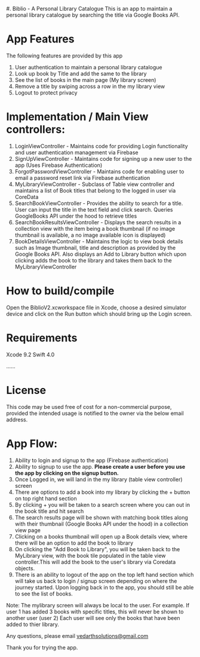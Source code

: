 #. Biblio - A Personal Library Catalogue
This is an app to maintain a personal library catalogue by searching the title via Google Books API.

# App Features
The following features are provided by this app
1. User authentication to maintain a personal library catalogue 
2. Look up book by Title and add the same to the library
3. See the list of books in the main page (My library screen)
4. Remove a title by swiping across a row in the my library view
5. Logout to protect privacy

# Implementation / Main View controllers:
1. LoginViewController - Maintains code for providing Login functionality and user authentication management via Firebase
2. SignUpViewController - Maintains code for signing up a new user to the app (Uses Firebase Authentication)
3. ForgotPasswordViewController - Maintains code for enabling user to email a password reset link via Firebase authentication
4. MyLibraryViewController - Subclass of Table view controller and maintains a list of Book titles that belong to the logged in user via CoreData
5. SearchBookViewController - Provides the ability to search for a title. User can input the title in the text field and click search. Queries GoogleBooks API under the hood to retrieve titles
6. SearchBookResultsViewController - Displays the search results in a collection view with the item being a book thumbnail (if no image thumbnail is available, a no image available icon is displayed)
7. BookDetailsViewController - Maintains the logic to view book details such as Image thumbnail, title and description as provided by the Google Books API. Also displays an Add to Library button which upon clicking adds the book to the library and takes them back to the MyLibraryViewController

# How to build/compile
Open the BiblioV2.xcworkspace file in Xcode, choose a desired simulator device and click on the Run button which should bring up the Login screen.

# Requirements
Xcode 9.2
Swift 4.0

......

# License
This code may be used free of cost for a non-commercial purpose, provided the intended usage is notified to the owner via the below email address.

# App Flow:
1. Ability to login and signup to the app (Firebase authentication)
2. Ability to signup to use the app. <b>Please create a user before you use the app by clicking on the signup button.</b>
3. Once Logged in, we will land in the my library (table view controller) screen
4. There are options to add a book into my library by clicking the + button on top right hand section
5. By clicking + you will be taken to a search screen where you can out in the book title and hit search
6. The search results page will be shown with matching book titles along with their thumbnail (Google Books API under the hood) in a collection view page
7. Clicking on a books thumbnail will open up a Book details view, where there will be an option to add the book to library
8. On clicking the "Add Book to Library", you will be taken back to the MyLibrary view, with the book tile populated in the table view controller.This will add the book to the user's library via Coredata objects.
9. There is an ability to logout of the app on the top left hand section which will take us back to login / signup screen depending on where the journey started. 
Upon logging back in to the app, you should still be able to see the list of books.

Note: The mylibrary screen will always be local to the user. For example. If user 1 has added 3 books with specific titles, this will never be shown to another user (user 2)
Each user will see only the books that have been added to thier library.

Any questions, please email vedarthsolutions@gmail.com


Thank you for trying the app.

